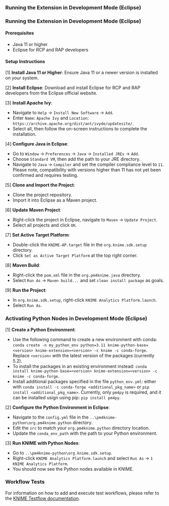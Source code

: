 ### Running the Extension in Development Mode (Eclipse)

### Running the Extension in Development Mode (Eclipse)

#### Prerequisites
- Java 11 or higher
- Eclipse for RCP and RAP developers

#### Setup Instructions

[1] **Install Java 11 or Higher**: Ensure Java 11 or a newer version is installed on your system.

[2] **Install Eclipse**: Download and install Eclipse for RCP and RAP developers from the Eclipse official website.

[3] **Install Apache Ivy**:
   - Navigate to `Help` -> `Install New Software` -> `Add`.
   - Enter `Name`: `Apache Ivy` and `Location`: `https://archive.apache.org/dist/ant/ivyde/updatesite/`.
   - Select all, then follow the on-screen instructions to complete the installation.

[4] **Configure Java in Eclipse**:
   - Go to `Window` -> `Preferences` -> `Java` -> `Installed JREs` -> `Add`.
   - Choose `Standard VM`, then add the path to your JRE directory.
   - Navigate to `Java` -> `Compiler` and set the compiler compliance level to `11`. Please note, compatibility with versions higher than 11 has not yet been confirmed and requires testing.

[5] **Clone and Import the Project**:
   - Clone the project repository.
   - Import it into Eclipse as a Maven project.

[6] **Update Maven Project**:
   - Right-click the project in Eclipse, navigate to `Maven` -> `Update Project`.
   - Select all projects and click `OK`.

[7] **Set Active Target Platform**:
   - Double-click the `KNIME-AP.target` file in the `org.knime.sdk.setup` directory.
   - Click `Set as Active Target Platform` at the top right corner.

[8] **Maven Build**:
   - Right-click the `pom.xml` file in the `org.pm4knime.java` directory.
   - Select `Run As` -> `Maven build...` and set `clean install package` as goals.

[9] **Run the Project**:
   - In `org.knime.sdk.setup`, right-click `KNIME Analytics Platform.launch`.
   - Select `Run As`.

### Activating Python Nodes in Development Mode (Eclipse)

[1] **Create a Python Environment**:
   - Use the following command to create a new environment with conda:
     `conda create -n my_python_env python=3.11 knime-python-base=<version> knime-extension=<version> -c knime -c conda-forge`. 
     Replace `<version>` with the latest version of the packages (currently 5.2).
   - To install the packages in an existing environment instead:
     `conda install knime-python-base=<version> knime-extension=<version> -c knime -c conda-forge`.
   - Install additional packages specified in the file `python_env.yml`: either with `conda install -c conda-forge <additional_pkg_name>` or `pip install <additional_pkg_name>`. Currently, only `pm4py` is required, and it can be installed usign using pip: `pip install pm4py`.

[2] **Configure the Python Environment in Eclipse**:
   - Navigate to the `config.yml` file in the `..\pm4knime-python\org.pm4knime.python` directory.
   - Edit the `src` to match your `org.pm4knime.python` directory location.
   - Update the `conda_env_path` with the path to your Python environment.

[3] **Run KNIME with Python Nodes**:
   - Go to `..\pm4knime-python\org.knime.sdk.setup`.
   - Right-click `KNIME Analytics Platform.launch` and select `Run As` -> `1 KNIME Analytics Platform`.
   - You should now see the Python nodes available in KNIME.

### Workflow Tests

For information on how to add and execute test workflows, please refer to the [KNIME Testflow documentation](https://github.com/3D-e-Chem/knime-testflow#3-add-test-workflow).

